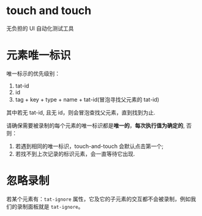 # touch and touch

无负担的 UI 自动化测试工具

# 元素唯一标识

唯一标示的优先级别：

1. tat-id
2. id
3. tag + key + type + name + tat-id(冒泡寻找父元素的 tat-id)

其中若无 tat-id, 且无 id，则会冒泡查找父元素，直到找到为止.

请确保需要被录制的每个元素的唯一标识都是**唯一的**，**每次执行值为确定的**, 否则：

1. 若遇到相同的唯一标识，touch-and-touch 会默认点击第一个;
2. 若找不到上次记录的标识元素，会一直等待它出现.

# 忽略录制

若某个元素有：`tat-ignore` 属性，它及它的子元素的交互都不会被录制，例如我们的录制面板就是 `tat-ignore`。
